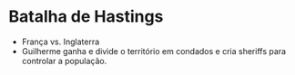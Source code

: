 # Batalha de Hastings

* França vs. Inglaterra
* Guilherme ganha e divide o território em condados e cria sheriffs para controlar a população.

